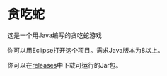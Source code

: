 # 贪吃蛇

这是一个用Java编写的贪吃蛇游戏

你可以用Eclipse打开这个项目。需求Java版本为8以上。

你可以在[releases](https://github.com/LLyronx/Snake/releases)中下载可运行的Jar包。
